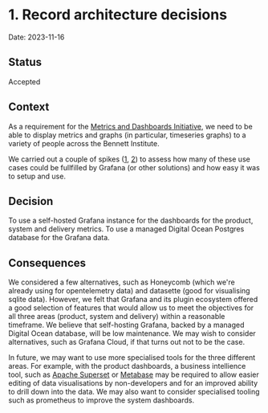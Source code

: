# 1. Record architecture decisions

Date: 2023-11-16

## Status

Accepted

## Context

As a requirement for the [Metrics and Dashboards Initiative](https://docs.google.com/document/d/1VTNfY2Ezv4wxWUAFGhCeOHns285tko-AY0pX2Eo7gTc/edit#heading=h.mnb03peyeng9), we need to be able to display metrics and graphs (in particular, timeseries graphs) to a variety of people across the Bennett Institute.

We carried out a couple of spikes ([1](https://github.com/opensafely-core/job-runner/issues/649), [2](https://github.com/opensafely-core/job-server/pull/3578)) to assess how many of these use cases could be fullfilled by Grafana (or other solutions) and how easy it was to setup and use.

## Decision

To use a self-hosted Grafana instance for the dashboards for the product, system and delivery metrics. To use a managed Digital Ocean Postgres database for the Grafana data.

## Consequences

We considered a few alternatives, such as Honeycomb (which we're already using for opentelemetry data) and datasette (good for visualising sqlite data). However, we felt that Grafana and its plugin ecosystem offered a good selection of features that would allow us to meet the objectives for all three areas (product, system and delivery) within a reasonable timeframe. We believe that self-hosting Grafana, backed by a managed Digital Ocean database, will be low maintenance. We may wish to consider alternatives, such as Grafana Cloud, if that turns out not to be the case.

In future, we may want to use more specialised tools for the three different areas. For example, with the product dashboards, a business intellience tool, such as [Apache Superset](https://superset.apache.org/) or [Metabase](https://www.metabase.com/) may be required to allow easier editing of data visualisations by non-developers and for an improved ability to drill down into the data. We may also want to consider specialised tooling such as prometheus to improve the system dashboards.

